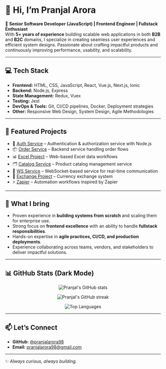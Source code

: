 # 👋 Hi, I’m Pranjal Arora  

🚀 **Senior Software Developer (JavaScript) | Frontend Engineer | Fullstack Enthusiast**  
With **5+ years of experience** building scalable web applications in both **B2B** and **B2C** domains, I specialize in creating seamless user experiences and efficient system designs. Passionate about crafting impactful products and continuously improving performance, usability, and scalability.  

---

## 💻 Tech Stack  
- **Frontend:** HTML, CSS, JavaScript, React, Vue.js, Next.js, Ionic  
- **Backend:** Node.js, Express  
- **State Management:** Redux, Vuex  
- **Testing:** Jest  
- **DevOps & Tools:** Git, CI/CD pipelines, Docker, Deployment strategies  
- **Other:** Responsive Web Design, System Design, Agile Methodologies  

---

## 📌 Featured Projects  
- 🔐 [Auth Service](https://github.com/pranjalarora98/auth-service) – Authentication & authorization service with Node.js  
- 📦 [Order Service](https://github.com/pranjalarora98/order-service) – Backend service handling order flows  
- 📊 [Excel Project](https://github.com/pranjalarora98/excel-project) – Web-based Excel data workflows  
- 🗂️ [Catalog Service](https://github.com/pranjalarora98/catalog-service) – Product catalog management service  
- 🔌 [WS Service](https://github.com/pranjalarora98/ws-service) – WebSocket-based service for real-time communication  
- 💱 [Exchange Project](https://github.com/pranjalarora98/Exchange-project) – Currency exchange system  
- ⚡ [Zapier](https://github.com/pranjalarora98/zapier) – Automation workflows inspired by Zapier  

---

## 🌟 What I bring  
- Proven experience in **building systems from scratch** and scaling them for enterprise use.  
- Strong focus on **frontend excellence** with an ability to handle **fullstack responsibilities**.  
- Hands-on expertise in **agile practices, CI/CD, and production deployments**.  
- Experience collaborating across teams, vendors, and stakeholders to deliver impactful solutions.  

---

## 📊 GitHub Stats (Dark Mode)
<p align="center">
  <img src="https://github-readme-stats.vercel.app/api?username=pranjalarora98&show_icons=true&theme=tokyonight" alt="Pranjal's GitHub stats" />
</p>

<p align="center">
  <img src="https://github-readme-streak-stats.herokuapp.com/?user=pranjalarora98&theme=tokyonight" alt="Pranjal's GitHub streak" />
</p>

<p align="center">
  <img src="https://github-readme-stats.vercel.app/api/top-langs/?username=pranjalarora98&layout=compact&theme=tokyonight" alt="Top Languages" />
</p>

---

## 📫 Let’s Connect  
- **GitHub:** [@pranjalarora98](https://github.com/pranjalarora98)  
- **Email:** pranjalarora98@gmail.com  

---

✨ _Always curious, always building._
